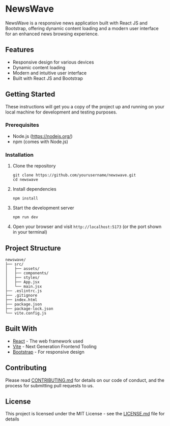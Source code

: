 


# NewsWave

NewsWave is a responsive news application built with React JS and Bootstrap, offering dynamic content loading and a modern user interface for an enhanced news browsing experience.

## Features

- Responsive design for various devices
- Dynamic content loading
- Modern and intuitive user interface
- Built with React JS and Bootstrap

## Getting Started

These instructions will get you a copy of the project up and running on your local machine for development and testing purposes.

### Prerequisites

- Node.js (https://nodejs.org/)
- npm (comes with Node.js)

### Installation

1. Clone the repository
   ```
   git clone https://github.com/yourusername/newswave.git
   cd newswave
   ```

2. Install dependencies
   ```
   npm install
   ```

3. Start the development server
   ```
   npm run dev
   ```

4. Open your browser and visit `http://localhost:5173` (or the port shown in your terminal)

## Project Structure

```
newswave/
├── src/
│   ├── assets/
│   ├── components/
│   ├── styles/
│   ├── App.jsx
│   └── main.jsx
├── .eslintrc.js
├── .gitignore
├── index.html
├── package.json
├── package-lock.json
└── vite.config.js
```

## Built With

- [React](https://reactjs.org/) - The web framework used
- [Vite](https://vitejs.dev/) - Next Generation Frontend Tooling
- [Bootstrap](https://getbootstrap.com/) - For responsive design

## Contributing

Please read [CONTRIBUTING.md](CONTRIBUTING.md) for details on our code of conduct, and the process for submitting pull requests to us.

## License

This project is licensed under the MIT License - see the [LICENSE.md](LICENSE.md) file for details


